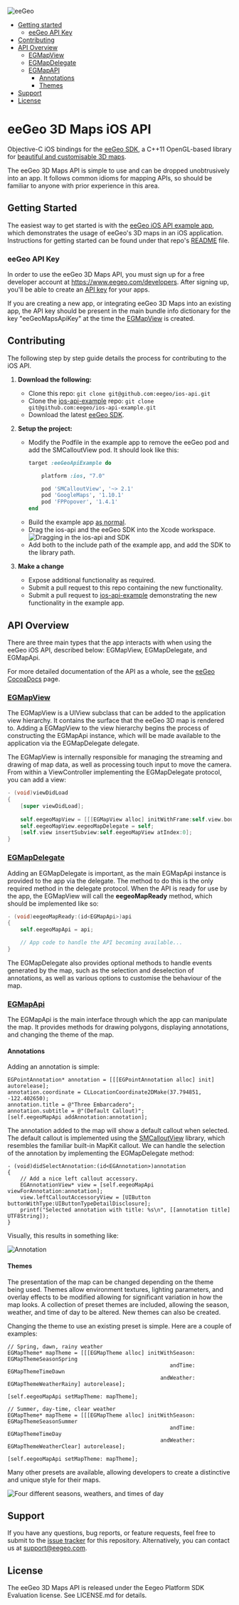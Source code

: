 ![eeGeo](http://cdn2.eegeo.com/wp-content/uploads/2015/06/wide_eegeo_logo_hero.jpg)

- [Getting started](#getting-started)
    - [eeGeo API Key](#eegeo-api-key)
- [Contributing](#contributing)
- [API Overview](#api-overview)
    - [EGMapView](#egmapview)
    - [EGMapDelegate](#egmapdelegate)
    - [EGMapAPI](#egmapapi)
        - [Annotations](#annotations)
        - [Themes](#themes)
- [Support](#support)
- [License](#license)

# eeGeo 3D Maps iOS API

Objective-C iOS bindings for the [eeGeo SDK](http://www.eegeo.com/developers/), a C++11 OpenGL-based library for [beautiful and customisable 3D maps](http://www.eegeo.com).

The eeGeo 3D Maps API is simple to use and can be dropped unobtrusively into an app. It follows common idioms for mapping APIs, so should be familiar to anyone with prior experience in this area.

## Getting Started 

The easiest way to get started is with the [eeGeo iOS API example app](https://github.com/eegeo/ios-api-example), which demonstrates the usage of eeGeo's 3D maps in an iOS application. Instructions for getting started can be found under that repo's [README](https://github.com/eegeo/ios-api-example/blob/master/README.md#getting-started) file.

### eeGeo API Key 

In order to use the eeGeo 3D Maps API, you must sign up for a free developer account at https://www.eegeo.com/developers. After signing up, you'll be able to create an [API key](https://www.eegeo.com/developers/apikeys) for your apps. 

If you are creating a new app, or integrating eeGeo 3D Maps into an existing app, the API key should be present in the main bundle info dictionary for the key "eeGeoMapsApiKey" at the time the [EGMapView](https://github.com/eegeo/ios-api/blob/master/src/private/EGMapView.mm) is created.

## Contributing 

The following step by step guide details the process for contributing to the iOS API.

1. **Download the following:**
    * Clone this repo: `git clone git@github.com:eegeo/ios-api.git`
    * Clone the [ios-api-example](https://github.com/eegeo/ios-api-example) repo: `git clone git@github.com:eegeo/ios-api-example.git`
    * Download the latest [eeGeo SDK](http://s3.amazonaws.com/eegeo-static/sdk.package.ios.cpp11.tar.gz).

2. **Setup the project:**
    * Modify the Podfile in the example app to remove the eeGeo pod and add the SMCalloutView pod. It should look like this:
        ```ruby
        target :eeGeoApiExample do
        
            platform :ios, "7.0"
        
            pod 'SMCalloutView', '~> 2.1'
            pod 'GoogleMaps', '1.10.1'
            pod 'FPPopover', '1.4.1'
        end
        ```
    * Build the example app [as normal](https://github.com/eegeo/ios-api-example#getting-started).
    * Drag the ios-api and the eeGeo SDK into the Xcode workspace.
        ![Dragging in the ios-api and SDK](http://cdn2.eegeo.com/wp-content/uploads/2016/03/DraggingSources.gif)
    * Add both to the include path of the example app, and add the SDK to the library path.

3. **Make a change**
    * Expose additional functionality as required.
    * Submit a pull request to this repo containing the new functionality.
    * Submit a pull request to [ios-api-example](https://github.com/eegeo/ios-api-example) demonstrating the new functionality in the example app.

## API Overview 

There are three main types that the app interacts with when using the eeGeo iOS API, described below: EGMapView, EGMapDelegate, and EGMapApi.

For more detailed documentation of the API as a whole, see the [eeGeo CocoaDocs](http://cocoadocs.org/docsets/eeGeo/) page.

### [EGMapView](https://github.com/eegeo/ios-api/blob/master/src/public/EGMapView.h)

The EGMapView is a UIView subclass that can be added to the application view hierarchy. It contains the surface that the eeGeo 3D map is rendered to. Adding a EGMapView to the view hierarchy begins the process of constructing the EGMapApi instance, which will be made available to the application via the EGMapDelegate delegate.

The EGMapView is internally responsible for managing the streaming and drawing of map data, as well as processing touch input to move the camera. From within a ViewController implementing the EGMapDelegate protocol, you can add a view:

```objective-c
- (void)viewDidLoad
{
    [super viewDidLoad];
    
    self.eegeoMapView = [[[EGMapView alloc] initWithFrame:self.view.bounds] autorelease];
    self.eegeoMapView.eegeoMapDelegate = self;
    [self.view insertSubview:self.eegeoMapView atIndex:0];
}
```

### [EGMapDelegate](https://github.com/eegeo/ios-api/blob/master/src/public/EGMapDelegate.h)

Adding an EGMapDelegate is important, as the main EGMapApi instance is provided to the app via the delegate. The method to do this is the only required method in the delegate protocol. When the API is ready for use by the app, the EGMapView will call the **eegeoMapReady** method, which should be implemented like so:

```objective-c
- (void)eegeoMapReady:(id<EGMapApi>)api
{
    self.eegeoMapApi = api;

    // App code to handle the API becoming available...
}
```

The EGMapDelegate also provides optional methods to handle events generated by the map, such as the selection and deselection of annotations, as well as various options to customise the behaviour of the map.


### [EGMapApi](https://github.com/eegeo/ios-api/blob/master/src/public/EGMapApi.h) 

The EGMapApi is the main interface through which the app can manipulate the map. It provides methods for drawing polygons, displaying annotations, and changing the theme of the map.

#### Annotations

Adding an annotation is simple:

```
EGPointAnnotation* annotation = [[[EGPointAnnotation alloc] init] autorelease];
annotation.coordinate = CLLocationCoordinate2DMake(37.794851, -122.402650);
annotation.title = @"Three Embarcadero";
annotation.subtitle = @"(Default Callout)";
[self.eegeoMapApi addAnnotation:annotation];
```

The annotation added to the map will show a default callout when selected. The default callout is implemented using the [SMCalloutView](https://github.com/nfarina/calloutview) library, which resembles the familiar built-in MapKit callout. We can handle the selection of the annotation by implementing the EGMapDelegate method:

```
- (void)didSelectAnnotation:(id<EGAnnotation>)annotation
{
    // Add a nice left callout accessory.
    EGAnnotationView* view = [self.eegeoMapApi viewForAnnotation:annotation];
    view.leftCalloutAccessoryView = [UIButton buttonWithType:UIButtonTypeDetailDisclosure];
    printf("Selected annotation with title: %s\n", [[annotation title] UTF8String]);
}
```

Visually, this results in something like:

![Annotation](http://cdn2.eegeo.com/wp-content/uploads/2015/09/annotation.jpg)


#### Themes

The presentation of the map can be changed depending on the theme being used. Themes allow environment textures, lighting parameters, and overlay effects to be modified allowing for significant variation in how the map looks. A collection of preset themes are included, allowing the season, weather, and time of day to be altered. New themes can also be created.

Changing the theme to use an existing preset is simple. Here are a couple of examples:

```objc
// Spring, dawn, rainy weather
EGMapTheme* mapTheme = [[[EGMapTheme alloc] initWithSeason: EGMapThemeSeasonSpring
                                                   andTime: EGMapThemeTimeDawn
                                                andWeather: EGMapThemeWeatherRainy] autorelease];

[self.eegeoMapApi setMapTheme: mapTheme];
```
```objc
// Summer, day-time, clear weather
EGMapTheme* mapTheme = [[[EGMapTheme alloc] initWithSeason: EGMapThemeSeasonSummer
                                                   andTime: EGMapThemeTimeDay
                                                andWeather: EGMapThemeWeatherClear] autorelease];

[self.eegeoMapApi setMapTheme: mapTheme];
```

Many other presets are available, allowing developers to create a distinctive and unique style for their maps.

![Four different seasons, weathers, and times of day](http://cdn2.eegeo.com/wp-content/uploads/2016/03/eegeo-four-seasons-themes.jpg)

## Support

If you have any questions, bug reports, or feature requests, feel free to submit to the [issue tracker](https://github.com/eegeo/ios-api/issues) for this repository. Alternatively, you can contact us at [support@eegeo.com](mailto:support@eegeo.com).

## License

The eeGeo 3D Maps API is released under the Eegeo Platform SDK Evaluation license. See LICENSE.md for details.

